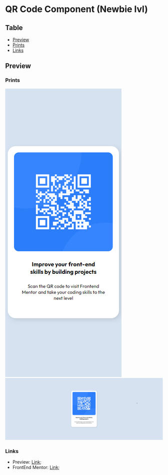# QR Code Component (Newbie lvl)

## Table 

- [Preview](#preview)
 - [Prints](#prints)
 - [Links](#links)

## Preview

### Prints

![Mobile version](preview/Mobile.png)
![Computer version](preview/Computer.png)

### Links

- Preview: [Link](https://nyyu.github.io/frontEndMentor-qrCodeComponent/);
- FrontEnd Mentor: [Link](https://www.frontendmentor.io/challenges/qr-code-component-iux_sIO_H);
